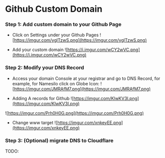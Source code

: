 
# Github Custom Domain


### Step 1: Add custom domain to your Github Page

- Click on Settings under your Github Pages
![https://imgur.com/yglTzwS.png](https://imgur.com/yglTzwS.png)
                    
- Add your custom domain
![https://i.imgur.com/wCY2wVC.png](https://i.imgur.com/wCY2wVC.png)
                    

### Step 2: Modify your DNS Record

- Access your domain Console at your registrar and go to DNS Record, for example, for Namesilo click on Globe Icon:
![https://imgur.com/JMRAfM7.png](https://imgur.com/JMRAfM7.png)
                    
- Adding A records for Github
![https://imgur.com/KlwKV3I.png](https://imgur.com/KlwKV3I.png)
                    
![https://imgur.com/Prh0H0G.png](https://imgur.com/Prh0H0G.png)
                    
- Change www target
![https://imgur.com/xnkeyEE.png](https://imgur.com/xnkeyEE.png)
                    

### Step 3: (Optional) migrate DNS to Cloudflare

TODO:
